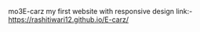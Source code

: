  mo3E-carz my first website with responsive design
 link:-  https://rashitiwari12.github.io/E-carz/
